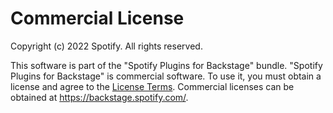 # Commercial License

Copyright (c) 2022 Spotify. All rights reserved.

This software is part of the "Spotify Plugins for Backstage" bundle. "Spotify
Plugins for Backstage" is commercial software. To use it, you must obtain a
license and agree to the [License
Terms](https://backstage.spotify.com/spotify-plugins-for-backstage-terms).
Commercial licenses can be obtained at https://backstage.spotify.com/.
